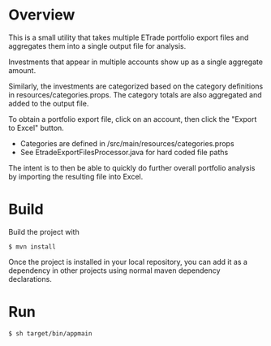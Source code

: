 # Overview

This is a small utility that takes multiple ETrade portfolio export files and aggregates them into a single output file for analysis.

Investments that appear in multiple accounts show up as a single aggregate amount.

Similarly, the investments are categorized based on the category definitions in resources/categories.props. The category totals are also
aggregated and added to the output file.

To obtain a portfolio export file, click on an account, then click the "Export to Excel" button.

- Categories are defined in /src/main/resources/categories.props
- See EtradeExportFilesProcessor.java for hard coded file paths

The intent is to then be able to quickly do further overall portfolio analysis by importing the resulting file into Excel. 

# Build

Build the project with

    $ mvn install

Once the project is installed in your local repository, you can add it as a dependency in other projects using normal maven dependency declarations.

# Run

	$ sh target/bin/appmain